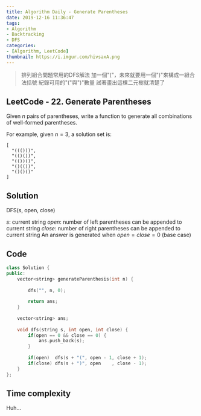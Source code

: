 ```yaml
---
title: Algorithm Daily - Generate Parentheses
date: 2019-12-16 11:36:47
tags:
- Algorithm
- Backtracking
- DFS
categories:
- [Algorithm, LeetCode]
thumbnail: https://i.imgur.com/hivsaxA.png
---
```


> 排列組合問題常用的DFS解法
> 加一個"("，未來就要用一個")"來構成一組合法括號
> 紀錄可用的"("與")"數量
> 試著畫出這棵二元樹就清楚了

## LeetCode - 22. Generate Parentheses

Given $n$ pairs of parentheses, write a function to generate all combinations of well-formed parentheses.

For example, given $n = 3$, a solution set is:

```
[
  "((()))",
  "(()())",
  "(())()",
  "()(())",
  "()()()"
]
```
<!-- more -->

## Solution

DFS(s, open, close)

$s$: current string
$open$: number of left parentheses can be appended to current string 
$close$: number of right parentheses can be appended to current string 
An answer is generated when $open = close = 0$ (base case)

## Code

```cpp
class Solution {
public:
    vector<string> generateParenthesis(int n) {
        
        dfs("", n, 0);
        
        return ans;
    }
    
    vector<string> ans;
    
    void dfs(string s, int open, int close) {
        if(open == 0 && close == 0) {
            ans.push_back(s);
        }
        
        if(open)  dfs(s + "(", open - 1, close + 1);
        if(close) dfs(s + ")", open    , close - 1);
    }
};
```

## Time complexity

Huh...